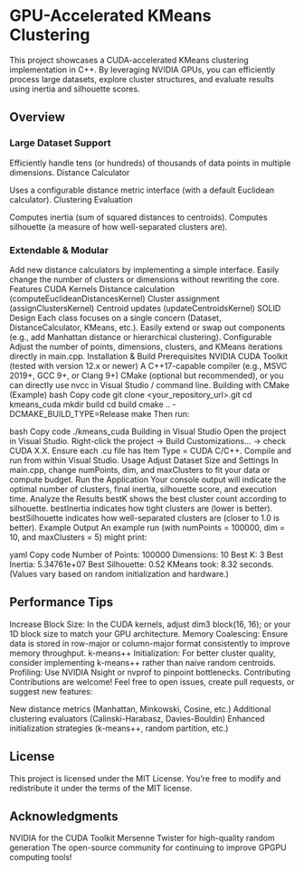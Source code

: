 # GPU-Accelerated KMeans Clustering
This project showcases a CUDA-accelerated KMeans clustering implementation in C++. By leveraging NVIDIA GPUs, you can efficiently process large datasets, explore cluster structures, and evaluate results using inertia and silhouette scores.

## Overview
### Large Dataset Support

Efficiently handle tens (or hundreds) of thousands of data points in multiple dimensions.
Distance Calculator

Uses a configurable distance metric interface (with a default Euclidean calculator).
Clustering Evaluation

Computes inertia (sum of squared distances to centroids).
Computes silhouette (a measure of how well-separated clusters are).
### Extendable & Modular

Add new distance calculators by implementing a simple interface.
Easily change the number of clusters or dimensions without rewriting the core.
Features
CUDA Kernels
Distance calculation (computeEuclideanDistancesKernel)
Cluster assignment (assignClustersKernel)
Centroid updates (updateCentroidsKernel)
SOLID Design
Each class focuses on a single concern (Dataset, DistanceCalculator, KMeans, etc.).
Easily extend or swap out components (e.g., add Manhattan distance or hierarchical clustering).
Configurable
Adjust the number of points, dimensions, clusters, and KMeans iterations directly in main.cpp.
Installation & Build
Prerequisites
NVIDIA CUDA Toolkit (tested with version 12.x or newer)
A C++17-capable compiler (e.g., MSVC 2019+, GCC 9+, or Clang 9+)
CMake (optional but recommended), or you can directly use nvcc in Visual Studio / command line.
Building with CMake (Example)
bash
Copy code
git clone <your_repository_url>.git
cd kmeans_cuda
mkdir build
cd build
cmake .. -DCMAKE_BUILD_TYPE=Release
make
Then run:

bash
Copy code
./kmeans_cuda
Building in Visual Studio
Open the project in Visual Studio.
Right-click the project → Build Customizations... → check CUDA X.X.
Ensure each .cu file has Item Type = CUDA C/C++.
Compile and run from within Visual Studio.
Usage
Adjust Dataset Size and Settings
In main.cpp, change numPoints, dim, and maxClusters to fit your data or compute budget.
Run the Application
Your console output will indicate the optimal number of clusters, final inertia, silhouette score, and execution time.
Analyze the Results
bestK shows the best cluster count according to silhouette.
bestInertia indicates how tight clusters are (lower is better).
bestSilhouette indicates how well-separated clusters are (closer to 1.0 is better).
Example Output
An example run (with numPoints = 100000, dim = 10, and maxClusters = 5) might print:

yaml
Copy code
Number of Points:  100000
Dimensions:        10
Best K:            3
Best Inertia:      5.34761e+07
Best Silhouette:   0.52
KMeans took:       8.32 seconds.
(Values vary based on random initialization and hardware.)

## Performance Tips
Increase Block Size: In the CUDA kernels, adjust dim3 block(16, 16); or your 1D block size to match your GPU architecture.
Memory Coalescing: Ensure data is stored in row-major or column-major format consistently to improve memory throughput.
k-means++ Initialization: For better cluster quality, consider implementing k-means++ rather than naive random centroids.
Profiling: Use NVIDIA Nsight or nvprof to pinpoint bottlenecks.
Contributing
Contributions are welcome! Feel free to open issues, create pull requests, or suggest new features:

New distance metrics (Manhattan, Minkowski, Cosine, etc.)
Additional clustering evaluators (Calinski-Harabasz, Davies-Bouldin)
Enhanced initialization strategies (k-means++, random partition, etc.)

## License
This project is licensed under the MIT License. You’re free to modify and redistribute it under the terms of the MIT license.

## Acknowledgments
NVIDIA for the CUDA Toolkit
Mersenne Twister for high-quality random generation
The open-source community for continuing to improve GPGPU computing tools!